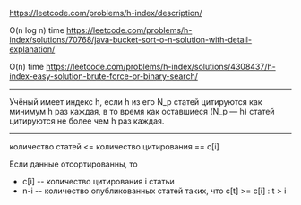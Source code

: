 https://leetcode.com/problems/h-index/description/

O(n log n) time https://leetcode.com/problems/h-index/solutions/70768/java-bucket-sort-o-n-solution-with-detail-explanation/

O(n) time https://leetcode.com/problems/h-index/solutions/4308437/h-index-easy-solution-brute-force-or-binary-search/

___

Учёный имеет индекс h, если h из его N_p статей цитируются как минимум h раз каждая, в то время как оставшиеся (N_p — h) статей цитируются не более чем h раз каждая.
___


количество статей <= количество цитирования == c[i] 

Если данные отсортированны, то 
* c[i] -- количество цитирования i статьи
*  n-i -- количество опубликованных статей таких, что c[t] >= c[i] : t > i
